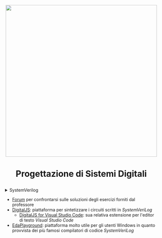 <div align="center">
<img src="https://antmicro.com/blog/images/systemverilog.svg" width=500>
</div>

# <p align="center"> **Progettazione di Sistemi Digitali** </p>

<details closed>

<summary> SystemVerilog </summary>
  
- <details closed>

    <summary> Esercizi esami precedenti </summary>

    - <details closed>
        
        <summary> 2022 </summary>

        - <details closed>

            <summary> gennaio </summary>

            - [fila a](https://github.com/FedVlogger17/Uni-Notes/blob/main/Primo%20Anno/Primo%20Semestre/Progettazione%20di%20Sistemi%20Digitali/Sysverilog/Esercizi%20Esami/gennaio%202022%20fila%20a.sv)

            - [fila b](https://github.com/FedVlogger17/Uni-Notes/blob/main/Primo%20Anno/Primo%20Semestre/Progettazione%20di%20Sistemi%20Digitali/Sysverilog/Esercizi%20Esami/gennaio%202022%20fila%20b.sv)
            
          </details>
          
        - <details closed>
            
            <summary> febbraio </summary>

            - [fila a](https://github.com/FedVlogger17/Uni-Notes/blob/main/Primo%20Anno/Primo%20Semestre/Progettazione%20di%20Sistemi%20Digitali/Sysverilog/Esercizi%20Esami/febbraio%202022%20fila%20a.sv)

            - [fila b](https://github.com/FedVlogger17/Uni-Notes/blob/main/Primo%20Anno/Primo%20Semestre/Progettazione%20di%20Sistemi%20Digitali/Sysverilog/Esercizi%20Esami/febbraio%202022%20fila%20b.sv)

          </details>

    - <details closed>
      
        <summary> 2023 </summary>

        - <details closed>

            <summary> gennaio </summary>

            - [fila a/b](https://github.com/FedVlogger17/Uni-Notes/blob/main/Primo%20Anno/Primo%20Semestre/Progettazione%20di%20Sistemi%20Digitali/Sysverilog/Esercizi%20Esami/gennaio%202023%20fila%20a-b.sv)

          </details>

        - <details closed>

          <summary> febbraio </summary>

          </details>

      </details>

  </details>

- <details closed>

    <summary> Circuiti Sequenziali </summary>

    - <details closed>

        <summary> Latch </summary>

        - [D-Latch](https://github.com/FedVlogger17/Uni-Notes/blob/main/Primo%20Anno/Primo%20Semestre/Progettazione%20di%20Sistemi%20Digitali/Sysverilog/Latch/D%20latch.sv)

      </details>
    
    - <details closed>

        <summary> Flip-Flop </summary>

        - [Resettable D-Flip-Flop Sync](https://github.com/FedVlogger17/Uni-Notes/blob/main/Primo%20Anno/Primo%20Semestre/Progettazione%20di%20Sistemi%20Digitali/Sysverilog/Flip%20Flop/Resettable%20D%20Flip-Flop%20Sync.sv)

        - [Resettable D-Flip-Flop Async](https://github.com/FedVlogger17/Uni-Notes/blob/main/Primo%20Anno/Primo%20Semestre/Progettazione%20di%20Sistemi%20Digitali/Sysverilog/Flip%20Flop/Resettable%20D%20Flip-Flop%20Async.sv)

        - [Enable Resettable D-Flip-Flop Async](https://github.com/FedVlogger17/Uni-Notes/blob/main/Primo%20Anno/Primo%20Semestre/Progettazione%20di%20Sistemi%20Digitali/Sysverilog/Flip%20Flop/Enable%20Resettable%20D%20Flip-Flop%20Async.sv)

      </details>

    - <details closed>

        <summary> Finite State Machine </summary>

        - [FSM a 3 stati](https://github.com/FedVlogger17/Uni-Notes/blob/main/Primo%20Anno/Primo%20Semestre/Progettazione%20di%20Sistemi%20Digitali/Sysverilog/Macchine%20a%20Stati%20Finiti%20(FSM)/macchina%20a%20stati%20finiti.sv)

      </details>

- <details closed>
      
    <summary> TestBench </summary>

  - [TestBench a 3 input](https://github.com/FedVlogger17/Uni-Notes/blob/main/Primo%20Anno/Primo%20Semestre/Progettazione%20di%20Sistemi%20Digitali/Sysverilog/TestBench/test%20circuito%20a%203%20input.sv)

  </details>

  </details>

</details>



- [Forum](https://github.com/sapienzastudentsnetwork/psd2223) per confrontarsi sulle soluzioni degli esercizi forniti dal professore
- [DigitalJS](https://digitaljs.tilk.eu): piattaforma per sintetizzare i circuiti scritti in *SystemVeriLog*
  - [DigitalJS for Visual Studio Code](https://marketplace.visualstudio.com/items?itemName=yuyichao.digitaljs): sua relativa estensione per l'editor di testo *Visual Studio Code*
- [EdaPlayground](https://www.edaplayground.com/): piattaforma molto utile per gli utenti Windows in quanto provvista dei più famosi compilatori di codice *SystemVeriLog*
